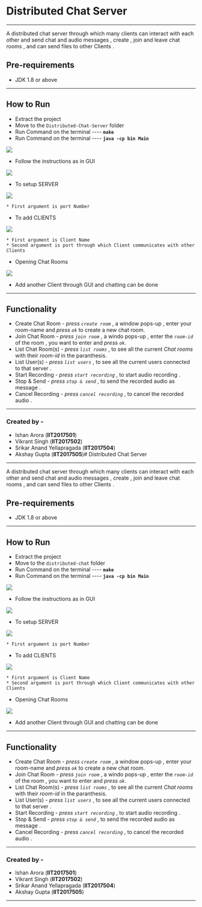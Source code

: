 # Distributed Chat Server 
------------------------------------------------------------------------------------------------

A distributed chat server through which many clients can interact with each other and send chat and
audio messages , create , join and leave chat rooms , and can send files to other Clients .

## Pre-requirements


* JDK 1.8 or above
------------------------------------------------------------------------------------------------

## How to Run

* Extract the project 
* Move to the `Distributed-Chat-Server` folder
* Run Command on the terminal ---- **`make`**
* Run Command on the terminal ----  **`java -cp bin Main`**


<img src ="terminal.png">


* Follow the instructions as in GUI


<img src ="home_page.png">


* To setup SERVER


<img src ="server_read.png">


    * First argument is port Number 

* To add CLIENTS


<img src ="client_home.png">


    * First argument is Client Name
    * Second argument is port through which Client communicates with other Clients



* Opening Chat Rooms



<img src ="newclient.png">


* Add another Client through GUI and chatting can be done

---------------------------------------------------------------------------------------------------

## Functionality

* Create Chat Room - *press  `create room`* , a window pops-up , enter your room-name  and *press `ok`* to create a new chat room.
* Join Chat Room - *press  `join room`* , a windo pops-up , enter the *`room-id`* of the room , you want to enter and *press `ok`*.
* List Chat Room(s) - *press  `list rooms`* , to see all the current *Chat rooms* with their *room-id* in the paranthesis.
* List User(s) - *press  `list users`* , to see all the current users connected to that server .
* Start Recording - *press  `start recording`*  , to start audio recording .
* Stop & Send - *press  `stop & send`* , to send the recorded audio as message .
* Cancel Recording - *press  `cancel recording`* , to cancel the recorded audio .
-----------------------------------------------------------------------------------------------------

### Created by -
* Ishan Arora (**IIT2017501**)
* Vikrant Singh (**IIT2017502**)
* Srikar Anand Yellapragada (**IIT2017504**)
* Akshay Gupta (**IIT2017505**)# Distributed Chat Server 
------------------------------------------------------------------------------------------------

A distributed chat server through which many clients can interact with each other and send chat and
audio messages , create , join and leave chat rooms , and can send files to other Clients .

## Pre-requirements


* JDK 1.8 or above
------------------------------------------------------------------------------------------------

## How to Run

* Extract the project 
* Move to the `distributed-chat` folder
* Run Command on the terminal ---- **`make`**
* Run Command on the terminal ----  **`java -cp bin Main`**


<img src ="terminal.png">


* Follow the instructions as in GUI


<img src ="home_page.png">


* To setup SERVER


<img src ="server_read.png">


    * First argument is port Number 

* To add CLIENTS


<img src ="client_home.png">


    * First argument is Client Name
    * Second argument is port through which Client communicates with other Clients



* Opening Chat Rooms



<img src ="newclient.png">


* Add another Client through GUI and chatting can be done

---------------------------------------------------------------------------------------------------

## Functionality

* Create Chat Room - *press  `create room`* , a window pops-up , enter your room-name  and *press `ok`* to create a new chat room.
* Join Chat Room - *press  `join room`* , a windo pops-up , enter the *`room-id`* of the room , you want to enter and *press `ok`*.
* List Chat Room(s) - *press  `list rooms`* , to see all the current *Chat rooms* with their *room-id* in the paranthesis.
* List User(s) - *press  `list users`* , to see all the current users connected to that server .
* Start Recording - *press  `start recording`*  , to start audio recording .
* Stop & Send - *press  `stop & send`* , to send the recorded audio as message .
* Cancel Recording - *press  `cancel recording`* , to cancel the recorded audio .
-----------------------------------------------------------------------------------------------------

### Created by -
* Ishan Arora (**IIT2017501**)
* Vikrant Singh (**IIT2017502**)
* Srikar Anand Yellapragada (**IIT2017504**)
* Akshay Gupta (**IIT2017505**) 
------------------------------------------------------------------------------------------------

